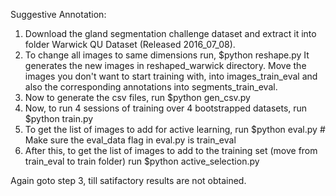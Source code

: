 Suggestive Annotation:

1. Download the gland segmentation challenge dataset and extract it into folder Warwick QU Dataset (Released 2016_07_08).
2. To change all images to same dimensions run,
	$python reshape.py
   It generates the new images in reshaped_warwick directory.
   Move the images you don't want to start training with, into images_train_eval and also the corresponding annotations into segments_train_eval.
3. Now to generate the csv files, run
	$python gen_csv.py
4. Now, to run 4 sessions of training over 4 bootstrapped datasets, run
	$python train.py
5. To get the list of images to add for active learning, run
	$python eval.py # Make sure the eval_data flag in eval.py is train_eval
6. After this, to get the list of images to add to the training set (move from train_eval to train folder) run
	$python active_selection.py

Again goto step 3, till satifactory results are not obtained.
